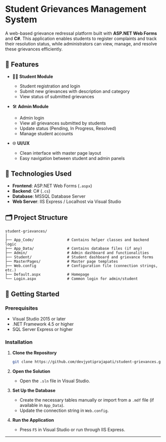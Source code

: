 # Student Grievances Management System

A web-based grievance redressal platform built with **ASP.NET Web Forms** and **C#**. This application enables students to register complaints and track their resolution status, while administrators can view, manage, and resolve these grievances efficiently.

## 📌 Features

* 🧑‍🎓 **Student Module**

  * Student registration and login
  * Submit new grievances with description and category
  * View status of submitted grievances

* 🛠️ **Admin Module**

  * Admin login
  * View all grievances submitted by students
  * Update status (Pending, In Progress, Resolved)
  * Manage student accounts

* 🌐 **UI/UX**

  * Clean interface with master page layout
  * Easy navigation between student and admin panels

## 🧰 Technologies Used

* **Frontend**: ASP.NET Web Forms (`.aspx`)
* **Backend**: C# (`.cs`)
* **Database**: MSSQL Database Server
* **Web Server**: IIS Express / Localhost via Visual Studio

## 🗂️ Project Structure

```
student-grievances/
│
├── App_Code/               # Contains helper classes and backend logic
├── App_Data/               # Contains database files (if any)
├── Admin/                  # Admin dashboard and functionalities
├── Student/                # Student dashboard and grievance forms
├── MasterPages/            # Master page templates
├── Web.config              # Configuration file (connection strings, etc.)
├── Default.aspx            # Homepage
└── Login.aspx              # Common login for admin/student
```

## 🚀 Getting Started

### Prerequisites

* Visual Studio 2015 or later
* .NET Framework 4.5 or higher
* SQL Server Express or higher

### Installation

1. **Clone the Repository**

   ```bash
   git clone https://github.com/devjyotiprajapati/student-grievances.git
   ```

2. **Open the Solution**

   * Open the `.sln` file in Visual Studio.

3. **Set Up the Database**

   * Create the necessary tables manually or import from a `.mdf` file (if available in `App_Data`).
   * Update the connection string in `Web.config`.

4. **Run the Application**

   * Press `F5` in Visual Studio or run through IIS Express.

---
